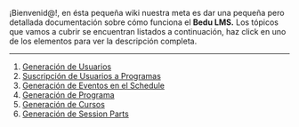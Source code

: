¡Bienvenid@!, en ésta pequeña wiki nuestra meta es dar una pequeña pero detallada documentación sobre cómo funciona el **Bedu LMS.** Los tópicos que vamos a cubrir se encuentran listados a continuación, haz click en uno de los elementos para ver la descripción completa. 
***

1. [Generación de Usuarios](https://github.com/ExponentialEducation/bedu_lms/wiki/Generaci%C3%B3n-de-Usuarios)
2. [Suscripción de Usuarios a Programas]()
3. [Generación de Eventos en el Schedule]()
4. [Generación de Programa]()
5. [Generación de Cursos]()
6. [Generación de Session Parts]()